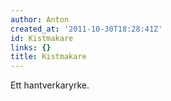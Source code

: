 ```yaml
---
author: Anton
created_at: '2011-10-30T18:28:41Z'
id: Kistmakare
links: {}
title: Kistmakare
---
```


Ett hantverkaryrke.
